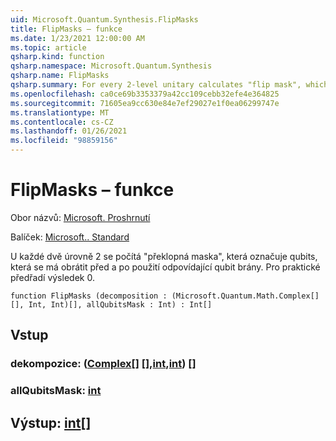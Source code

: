 ```yaml
---
uid: Microsoft.Quantum.Synthesis.FlipMasks
title: FlipMasks – funkce
ms.date: 1/23/2021 12:00:00 AM
ms.topic: article
qsharp.kind: function
qsharp.namespace: Microsoft.Quantum.Synthesis
qsharp.name: FlipMasks
qsharp.summary: For every 2-level unitary calculates "flip mask", which denotes qubits which should be inverted before and after applying corresponding 1-qubit gate. For convenience prepends result with 0.
ms.openlocfilehash: ca0ce69b3353379a42cc109cebb32efe4e364825
ms.sourcegitcommit: 71605ea9cc630e84e7ef29027e1f0ea06299747e
ms.translationtype: MT
ms.contentlocale: cs-CZ
ms.lasthandoff: 01/26/2021
ms.locfileid: "98859156"
---
```

# <a name="flipmasks-function"></a>FlipMasks – funkce

Obor názvů: [Microsoft. Proshrnutí](xref:Microsoft.Quantum.Synthesis)

Balíček: [Microsoft.. Standard](https://nuget.org/packages/Microsoft.Quantum.Standard)


U každé dvě úrovně 2 se počítá "překlopná maska", která označuje qubits, která se má obrátit před a po použití odpovídající qubit brány.
Pro praktické předřadí výsledek 0.

```qsharp
function FlipMasks (decomposition : (Microsoft.Quantum.Math.Complex[][], Int, Int)[], allQubitsMask : Int) : Int[]
```


## <a name="input"></a>Vstup

### <a name="decomposition--complexintint"></a>dekompozice: ([Complex](xref:Microsoft.Quantum.Math.Complex)[] [],[int](xref:microsoft.quantum.lang-ref.int),[int](xref:microsoft.quantum.lang-ref.int)) []




### <a name="allqubitsmask--int"></a>allQubitsMask: [int](xref:microsoft.quantum.lang-ref.int)





## <a name="output--int"></a>Výstup: [int](xref:microsoft.quantum.lang-ref.int)[]

